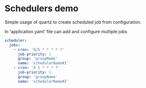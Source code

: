 # Schedulers demo

Simple usage of quartz to create scheduled job from configuration.

In 'application.yaml' file can add and configure multiple jobs

```yaml
scheduler:
  jobs:
    - cron: '0/5 * * * * ?' 
      job-priority: 1 
      group: 'groupName'
      name: 'schedulerName#1'
    - cron: '0 1 * * * ?'
      job-priority: 1
      group: 'groupName'
      name: 'schedulerName#2'
```
